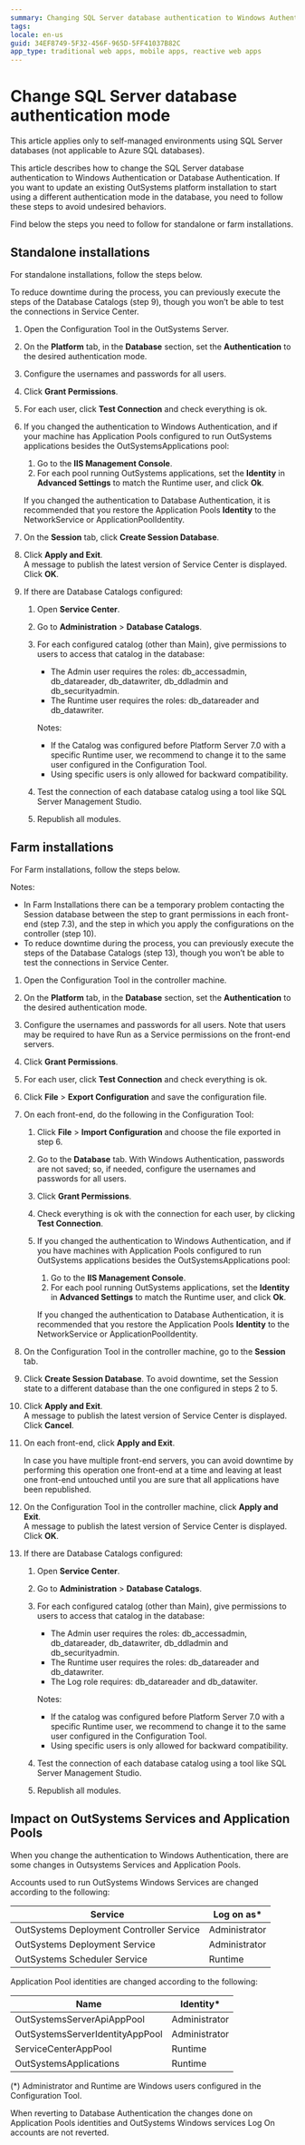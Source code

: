 ```yaml
---
summary: Changing SQL Server database authentication to Windows Authentication or Database Authentication.
tags:
locale: en-us
guid: 34EF8749-5F32-456F-965D-5FF41037B82C
app_type: traditional web apps, mobile apps, reactive web apps
---
```


# Change SQL Server database authentication mode 

<div class="info" markdown="1">

This article applies only to self-managed environments using SQL Server databases (not applicable to Azure SQL databases).

</div>

This article describes how to change the SQL Server database authentication to Windows Authentication or Database Authentication. If you want to update an existing OutSystems platform installation to start using a different authentication mode in the database, you need to follow these steps to avoid undesired behaviors.  

Find below the steps you need to follow for standalone or farm installations.

## Standalone installations

For standalone installations, follow the steps below.

<div class="info" markdown="1">

To reduce downtime during the process, you can previously execute the steps of the Database Catalogs (step 9), though you won’t be able to test the connections in Service Center.

</div>

1. Open the Configuration Tool in the OutSystems Server.

1. On the **Platform** tab, in the **Database** section, set the **Authentication** to the desired authentication mode.

1. Configure the usernames and passwords for all users.

1. Click **Grant Permissions**.

1. For each user, click **Test Connection** and check everything is ok.

1. If you changed the authentication to Windows Authentication, and if your machine has Application Pools configured to run OutSystems applications besides the OutSystemsApplications pool:  
    1. Go to the **IIS Management Console**.
    1. For each pool running OutSystems applications, set the **Identity** in **Advanced Settings** to match the Runtime user, and click **Ok**.

    If you changed the authentication to Database Authentication, it is recommended that you restore the Application Pools **Identity** to the NetworkService or ApplicationPoolIdentity.

1. On the **Session** tab, click **Create Session Database**. 

1. Click **Apply and Exit**.  
A message to publish the latest version of Service Center is displayed. Click **OK**.

1. If there are Database Catalogs configured:
    1. Open **Service Center**.
    1. Go to **Administration** > **Database Catalogs**.
    1. For each configured catalog (other than Main), give permissions to users to access that catalog in the database:  
        * The Admin user requires the roles: db_accessadmin, db_datareader, db_datawriter, db_ddladmin and db_securityadmin.
        * The Runtime user requires the roles: db_datareader and db_datawriter.

        <div class="info" markdown="1">

        Notes:   
        <ul>
        <li> If the Catalog was configured before Platform Server 7.0 with a specific Runtime user, we recommend to change it to the same user configured in the Configuration Tool. </li>
        <li> Using specific users is only allowed for backward compatibility. </li>
        </ul>
        
        </div>

    1. Test the connection of each database catalog using a tool like SQL Server Management Studio.
    1. Republish all modules.

## Farm installations

For Farm installations, follow the steps below.

<div class="info" markdown="1">

Notes:
<ul>
<li>In Farm Installations there can be a temporary problem contacting the Session database between the step to grant permissions in each front-end (step 7.3), and the step in which you apply the configurations on the controller (step 10).</li>
<li>To reduce downtime during the process, you can previously execute the steps of the Database Catalogs (step 13), though you won’t be able to test the connections in Service Center.</li>
</ul>

</div>

1. Open the Configuration Tool in the controller machine.

1. On the **Platform** tab, in the **Database** section, set the **Authentication** to the desired authentication mode.

1. Configure the usernames and passwords for all users. Note that users may be required to have Run as a Service permissions on the front-end servers.

1. Click **Grant Permissions**.

1. For each user, click **Test Connection** and check everything is ok.

1. Click **File** > **Export Configuration** and save the configuration file.

1. On each front-end, do the following in the Configuration Tool:
    1. Click **File** > **Import Configuration** and choose the file exported in step 6.
    1. Go to the **Database** tab. With Windows Authentication, passwords are not saved; so, if needed, configure the usernames and passwords for all users.
    1. Click **Grant Permissions**.
    1. Check everything is ok with the connection for each user, by clicking **Test Connection**.
    1. If you changed the authentication to Windows Authentication, and if you have machines with Application Pools configured to run OutSystems applications besides the OutSystemsApplications pool:  
        1. Go to the **IIS Management Console**.
        1. For each pool running OutSystems applications, set the **Identity** in **Advanced Settings** to match the Runtime user, and click **Ok**.  
          
        If you changed the authentication to Database Authentication, it is recommended that you restore the Application Pools **Identity** to the NetworkService or ApplicationPoolIdentity.

1. On the Configuration Tool in the controller machine, go to the **Session** tab.

1. Click **Create Session Database**. To avoid downtime, set the Session state to a different database than the one configured in steps 2 to 5.

1. Click **Apply and Exit**.  
A message to publish the latest version of Service Center is displayed. Click **Cancel**.

1. On each front-end, click **Apply and Exit**.

    <div class="info" markdown="1">

    In case you have multiple front-end servers, you can avoid downtime by performing this operation one front-end at a time and leaving at least one front-end untouched until you are sure that all applications have been republished.

    </div>

1. On the Configuration Tool in the controller machine, click **Apply and Exit**.  
A message to publish the latest version of Service Center is displayed. Click **OK**.

1. If there are Database Catalogs configured:
    1. Open **Service Center**.
    1. Go to **Administration** > **Database Catalogs**.
    1. For each configured catalog (other than Main), give permissions to users to access that catalog in the database:  
        * The Admin user requires the roles: db_accessadmin, db_datareader, db_datawriter, db_ddladmin and db_securityadmin.
        * The Runtime user requires the roles: db_datareader and db_datawriter.
        * The Log role requires: db_datareader and db_datawiter.

        <div class="info" markdown="1">

        Notes:   
        <ul>
        <li> If the catalog was configured before Platform Server 7.0 with a specific Runtime user, we recommend to change it to the same user configured in the Configuration Tool. </li>
        <li> Using specific users is only allowed for backward compatibility. </li>
        </ul>

        </div>

    1. Test the connection of each database catalog using a tool like SQL Server Management Studio.
    1. Republish all modules.


## Impact on OutSystems Services and Application Pools

When you change the authentication to Windows Authentication, there are some changes in Outsystems Services and Application Pools.  

Accounts used to run OutSystems Windows Services are changed according to the following:

| Service                                  | Log on as*    |
|------------------------------------------|---------------|
| OutSystems Deployment Controller Service | Administrator |
| OutSystems Deployment Service            | Administrator |
| OutSystems Scheduler Service             | Runtime       |

Application Pool identities are changed according to the following:

| Name                            | Identity*     |
|---------------------------------|---------------|
| OutSystemsServerApiAppPool      | Administrator |
| OutSystemsServerIdentityAppPool | Administrator |
| ServiceCenterAppPool            | Runtime       |
| OutSystemsApplications          | Runtime       |

(*) Administrator and Runtime are Windows users configured in the Configuration Tool.

<div class="info" markdown="1">

When reverting to Database Authentication the changes done on Application Pools identities and OutSystems Windows services Log On accounts are not reverted.

</div>





